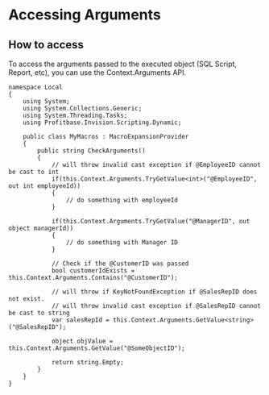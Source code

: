 
# Accessing Arguments

## How to access

To access the arguments passed to the executed object (SQL Script, Report, etc), you can use the Context.Arguments API.

    namespace Local
    {
        using System; 
        using System.Collections.Generic;
        using System.Threading.Tasks;
        using Profitbase.Invision.Scripting.Dynamic;
        
        public class MyMacros : MacroExpansionProvider
        {   
            public string CheckArguments()
            {
                // will throw invalid cast exception if @EmployeeID cannot be cast to int
                if(this.Context.Arguments.TryGetValue<int>("@EmployeeID", out int employeeId))
                {
                    // do something with employeeId
                }
                
                if(this.Context.Arguments.TryGetValue("@ManagerID", out object managerId))
                {
                    // do something with Manager ID
                }
                
                // Check if the @CustomerID was passed
                bool customerIdExists = this.Context.Arguments.Contains("@CustomerID");
                
                // will throw if KeyNotFoundException if @SalesRepID does not exist.
                // will throw invalid cast exception if @SalesRepID cannot be cast to string
                var salesRepId = this.Context.Arguments.GetValue<string>("@SalesRepID");
                
                object objValue = this.Context.Arguments.GetValue("@SomeObjectID"); 
                
                return string.Empty;
            }
        }
    }
